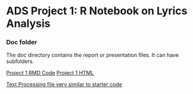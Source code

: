 # ADS Project 1:  R Notebook on Lyrics Analysis

### Doc folder

The doc directory contains the report or presentation files. It can have subfolders.  


[Project 1 RMD Code](doc/0919_Sexism_Revisited_v1.Rmd)
[Project 1 HTML](doc/0919_Sexism_Revisited_v1.Html)

[Text Processing file very similar to starter code](doc/Sexism_Revisited_Text_Processing_v1.Rmd)

